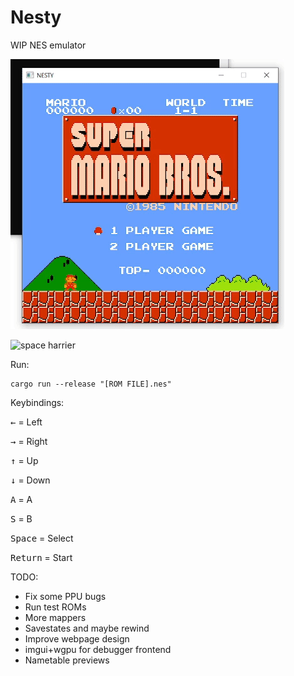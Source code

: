 # Nesty

WIP NES emulator

![mario](media/mario.gif)

![space harrier](media/space-harrier.gif)

Run:
```
cargo run --release "[ROM FILE].nes"
```

Keybindings:

<kbd>←</kbd> = Left

<kbd>→</kbd> = Right

<kbd>↑</kbd> = Up

<kbd>↓</kbd> = Down

<kbd>A</kbd> = A

<kbd>S</kbd> = B

<kbd>Space</kbd> = Select

<kbd>Return</kbd> = Start

TODO:

- Fix some PPU bugs
- Run test ROMs
- More mappers
- Savestates and maybe rewind
- Improve webpage design
- imgui+wgpu for debugger frontend
- Nametable previews
